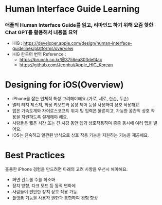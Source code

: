# Human Interface Guide Learning

### 애플의 Human Interface Guide를 읽고, 리마인드 하기 위해 요즘 핫한 Chat GPT를 활용해서 내용을 요약

- HIG : https://developer.apple.com/design/human-interface-guidelines/platforms/overview
- HIG 한국어 번역 Reference :
  - https://brunch.co.kr/@3756ea803def4ac
  - https://github.com/Jeonhui/Apple_HIG_Korean

# Designing for iOS(Overview)

- iPhone을 잡는 인체적 특성 고려해야해요.(가로, 세로, 한손, 두손)
- 멀티 터치 제스처, 화상 키보드와 음성 제어 등을 사용하여 상호 작용해요.
- 앱은 가속도계와 자이로스코프의 위치 및 입력은 물론이고, 가능한 공간적 상호 작용을 지원하도록 설계해야 해요.
- 사람들은 짧은 시간 또는 긴 시강 동안 앱과 상호작용하며 종종 동시에 여러 앱을 열어요.
- iOS는 친숙하고 일관된 방식으로 상호 작용 기능을 지원하는 기능을 제공해요.

# Best Practices

훌륭한 iPhone 경험을 만드려면 아래의 고려 사항을 우선시 해야해요.
- 화면 컨트롤 수를 최소화
- 장치 방향, 다크 모드 등 동적 변화에 
- 사람들이 편안한 장치 상호 작용 가능
- 플랫폼 기능을 사용자 권한과 통합하여 경험 향상
